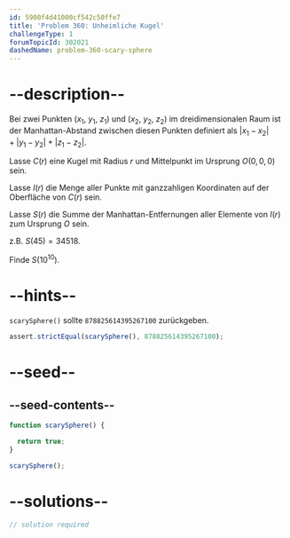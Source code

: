 ```yaml
---
id: 5900f4d41000cf542c50ffe7
title: 'Problem 360: Unheimliche Kugel'
challengeType: 1
forumTopicId: 302021
dashedName: problem-360-scary-sphere
---
```


# --description--

Bei zwei Punkten ($x_1$, $y_1$, $z_1$) und ($x_2$, $y_2$, $z_2$) im dreidimensionalen Raum ist der Manhattan-Abstand zwischen diesen Punkten definiert als $|x_1 - x_2| + |y_1 - y_2| + |z_1 - z_2|$.

Lasse $C(r)$ eine Kugel mit Radius $r$ und Mittelpunkt im Ursprung $O(0, 0, 0)$ sein.

Lasse $I(r)$ die Menge aller Punkte mit ganzzahligen Koordinaten auf der Oberfläche von $C(r)$ sein.

Lasse $S(r)$ die Summe der Manhattan-Entfernungen aller Elemente von $I(r)$ zum Ursprung $O$ sein.

z.B. $S(45)=34518$.

Finde $S({10}^{10})$.

# --hints--

`scarySphere()` sollte `878825614395267100` zurückgeben.

```js
assert.strictEqual(scarySphere(), 878825614395267100);
```

# --seed--

## --seed-contents--

```js
function scarySphere() {

  return true;
}

scarySphere();
```

# --solutions--

```js
// solution required
```
